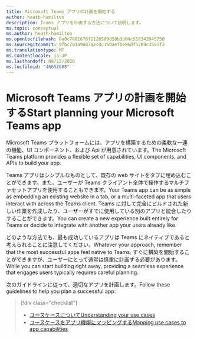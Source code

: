 ```yaml
---
title: Microsoft Teams アプリの計画を開始する
author: heath-hamilton
description: Teams アプリを計画する方法について説明します。
ms.topic: conceptual
ms.author: heath-hamilton
ms.openlocfilehash: 0a0c7881676f2126509d58b3b04c518343945750
ms.sourcegitcommit: 9fbc701a9a039ecdc360aefbe86df52b9c3593f3
ms.translationtype: MT
ms.contentlocale: ja-JP
ms.lasthandoff: 08/12/2020
ms.locfileid: "46652088"
---
```

# <a name="start-planning-your-microsoft-teams-app"></a><span data-ttu-id="7cced-103">Microsoft Teams アプリの計画を開始する</span><span class="sxs-lookup"><span data-stu-id="7cced-103">Start planning your Microsoft Teams app</span></span>

<span data-ttu-id="7cced-104">Microsoft Teams プラットフォームには、アプリを構築するための柔軟な一連の機能、UI コンポーネント、および Api が用意されています。</span><span class="sxs-lookup"><span data-stu-id="7cced-104">The Microsoft Teams platform provides a flexible set of capabilities, UI components, and APIs to build your app.</span></span>

<span data-ttu-id="7cced-105">Teams アプリはシンプルなものとして、既存の web サイトをタブに埋め込むことができます。また、ユーザーが Teams クライアント全体で操作するマルチファセットアプリを使用することもできます。</span><span class="sxs-lookup"><span data-stu-id="7cced-105">Your Teams app can be as simple as embedding an existing website in a tab, or a multi-faceted app that users interact with across the Teams client.</span></span> <span data-ttu-id="7cced-106">Teams に対して完全にビルドされた新しい作業を作成したり、ユーザーがすでに使用している別のアプリと統合したりすることができます。</span><span class="sxs-lookup"><span data-stu-id="7cced-106">You can create a new experience built entirely for Teams or decide to integrate with another app your users already like.</span></span>

<span data-ttu-id="7cced-107">どのような方法でも、最も成功しているアプリは Teams にネイティブであると考えられることに注意してください。</span><span class="sxs-lookup"><span data-stu-id="7cced-107">Whatever your approach, remember that the most successful apps feel native to Teams.</span></span> <span data-ttu-id="7cced-108">すぐに構築を開始することができますが、ユーザーにとって通常は慎重に計画する必要があります。</span><span class="sxs-lookup"><span data-stu-id="7cced-108">While you can start building right away, providing a seamless experience that engages users typically requires careful planning.</span></span>

<span data-ttu-id="7cced-109">次のガイドラインに従って、適切なアプリを計画します。</span><span class="sxs-lookup"><span data-stu-id="7cced-109">Follow these guidelines to help you plan a successful app:</span></span>

> [!div class="checklist"]
>
> * [<span data-ttu-id="7cced-110">ユースケースについて</span><span class="sxs-lookup"><span data-stu-id="7cced-110">Understanding your use cases</span></span>](../../concepts/design/understand-use-cases.md)
> * [<span data-ttu-id="7cced-111">ユースケースをアプリ機能にマッピングする</span><span class="sxs-lookup"><span data-stu-id="7cced-111">Mapping use cases to app capabilities</span></span>](../../concepts/design/map-use-cases.md)
